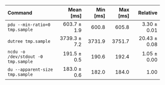 | Command | Mean [ms] | Min [ms] | Max [ms] | Relative |
|:---|---:|---:|---:|---:|
| `pdu --min-ratio=0 tmp.sample` | 603.7 ± 1.9 | 600.8 | 605.8 | 3.30 ± 0.01 |
| `dutree tmp.sample` | 3739.3 ± 7.2 | 3731.9 | 3751.7 | 20.43 ± 0.08 |
| `ncdu -o /dev/stdout -0 tmp.sample` | 191.5 ± 0.5 | 190.6 | 192.4 | 1.05 ± 0.00 |
| `du --apparent-size tmp.sample` | 183.0 ± 0.6 | 182.0 | 184.0 | 1.00 |
